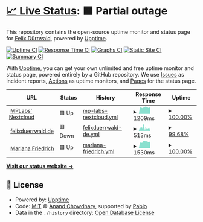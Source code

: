 # [📈 Live Status](https://status.mplabs.cloud): <!--live status--> **🟧 Partial outage**

This repository contains the open-source uptime monitor and status page for [Felix Dürrwald](https://www.mplabs.de/), powered by [Upptime](https://github.com/upptime/upptime).

[![Uptime CI](https://github.com/mplabs/upptime/workflows/Uptime%20CI/badge.svg)](https://github.com/mplabs/upptime/actions?query=workflow%3A%22Uptime+CI%22)
[![Response Time CI](https://github.com/mplabs/upptime/workflows/Response%20Time%20CI/badge.svg)](https://github.com/mplabs/upptime/actions?query=workflow%3A%22Response+Time+CI%22)
[![Graphs CI](https://github.com/mplabs/upptime/workflows/Graphs%20CI/badge.svg)](https://github.com/mplabs/upptime/actions?query=workflow%3A%22Graphs+CI%22)
[![Static Site CI](https://github.com/mplabs/upptime/workflows/Static%20Site%20CI/badge.svg)](https://github.com/mplabs/upptime/actions?query=workflow%3A%22Static+Site+CI%22)
[![Summary CI](https://github.com/mplabs/upptime/workflows/Summary%20CI/badge.svg)](https://github.com/mplabs/upptime/actions?query=workflow%3A%22Summary+CI%22)

With [Upptime](https://upptime.js.org), you can get your own unlimited and free uptime monitor and status page, powered entirely by a GitHub repository. We use [Issues](https://github.com/mplabs/upptime/issues) as incident reports, [Actions](https://github.com/mplabs/upptime/actions) as uptime monitors, and [Pages](https://status.mplabs.cloud) for the status page.

<!--start: status pages-->
<!-- This summary is generated by Upptime (https://github.com/upptime/upptime) -->
<!-- Do not edit this manually, your changes will be overwritten -->
<!-- prettier-ignore -->
| URL | Status | History | Response Time | Uptime |
| --- | ------ | ------- | ------------- | ------ |
| <img alt="" src="https://icons.duckduckgo.com/ip3/nextcloud.mplabs.cloud.ico" height="13"> [MPLabs' Nextcloud](https://nextcloud.mplabs.cloud) | 🟩 Up | [mp-labs-nextcloud.yml](https://github.com/mplabs/upptime/commits/HEAD/history/mp-labs-nextcloud.yml) | <details><summary><img alt="Response time graph" src="./graphs/mp-labs-nextcloud/response-time-week.png" height="20"> 1209ms</summary><br><a href="https://status.mplabs.cloud/history/mp-labs-nextcloud"><img alt="Response time 1141" src="https://img.shields.io/endpoint?url=https%3A%2F%2Fraw.githubusercontent.com%2Fmplabs%2Fupptime%2FHEAD%2Fapi%2Fmp-labs-nextcloud%2Fresponse-time.json"></a><br><a href="https://status.mplabs.cloud/history/mp-labs-nextcloud"><img alt="24-hour response time 1253" src="https://img.shields.io/endpoint?url=https%3A%2F%2Fraw.githubusercontent.com%2Fmplabs%2Fupptime%2FHEAD%2Fapi%2Fmp-labs-nextcloud%2Fresponse-time-day.json"></a><br><a href="https://status.mplabs.cloud/history/mp-labs-nextcloud"><img alt="7-day response time 1209" src="https://img.shields.io/endpoint?url=https%3A%2F%2Fraw.githubusercontent.com%2Fmplabs%2Fupptime%2FHEAD%2Fapi%2Fmp-labs-nextcloud%2Fresponse-time-week.json"></a><br><a href="https://status.mplabs.cloud/history/mp-labs-nextcloud"><img alt="30-day response time 1036" src="https://img.shields.io/endpoint?url=https%3A%2F%2Fraw.githubusercontent.com%2Fmplabs%2Fupptime%2FHEAD%2Fapi%2Fmp-labs-nextcloud%2Fresponse-time-month.json"></a><br><a href="https://status.mplabs.cloud/history/mp-labs-nextcloud"><img alt="1-year response time 1141" src="https://img.shields.io/endpoint?url=https%3A%2F%2Fraw.githubusercontent.com%2Fmplabs%2Fupptime%2FHEAD%2Fapi%2Fmp-labs-nextcloud%2Fresponse-time-year.json"></a></details> | <details><summary><a href="https://status.mplabs.cloud/history/mp-labs-nextcloud">100.00%</a></summary><a href="https://status.mplabs.cloud/history/mp-labs-nextcloud"><img alt="All-time uptime 99.78%" src="https://img.shields.io/endpoint?url=https%3A%2F%2Fraw.githubusercontent.com%2Fmplabs%2Fupptime%2FHEAD%2Fapi%2Fmp-labs-nextcloud%2Fuptime.json"></a><br><a href="https://status.mplabs.cloud/history/mp-labs-nextcloud"><img alt="24-hour uptime 100.00%" src="https://img.shields.io/endpoint?url=https%3A%2F%2Fraw.githubusercontent.com%2Fmplabs%2Fupptime%2FHEAD%2Fapi%2Fmp-labs-nextcloud%2Fuptime-day.json"></a><br><a href="https://status.mplabs.cloud/history/mp-labs-nextcloud"><img alt="7-day uptime 100.00%" src="https://img.shields.io/endpoint?url=https%3A%2F%2Fraw.githubusercontent.com%2Fmplabs%2Fupptime%2FHEAD%2Fapi%2Fmp-labs-nextcloud%2Fuptime-week.json"></a><br><a href="https://status.mplabs.cloud/history/mp-labs-nextcloud"><img alt="30-day uptime 99.96%" src="https://img.shields.io/endpoint?url=https%3A%2F%2Fraw.githubusercontent.com%2Fmplabs%2Fupptime%2FHEAD%2Fapi%2Fmp-labs-nextcloud%2Fuptime-month.json"></a><br><a href="https://status.mplabs.cloud/history/mp-labs-nextcloud"><img alt="1-year uptime 99.78%" src="https://img.shields.io/endpoint?url=https%3A%2F%2Fraw.githubusercontent.com%2Fmplabs%2Fupptime%2FHEAD%2Fapi%2Fmp-labs-nextcloud%2Fuptime-year.json"></a></details>
| <img alt="" src="https://icons.duckduckgo.com/ip3/www.felixduerrwald.de.ico" height="13"> [felixduerrwald.de](https://www.felixduerrwald.de) | 🟥 Down | [felixduerrwald-de.yml](https://github.com/mplabs/upptime/commits/HEAD/history/felixduerrwald-de.yml) | <details><summary><img alt="Response time graph" src="./graphs/felixduerrwald-de/response-time-week.png" height="20"> 513ms</summary><br><a href="https://status.mplabs.cloud/history/felixduerrwald-de"><img alt="Response time 644" src="https://img.shields.io/endpoint?url=https%3A%2F%2Fraw.githubusercontent.com%2Fmplabs%2Fupptime%2FHEAD%2Fapi%2Ffelixduerrwald-de%2Fresponse-time.json"></a><br><a href="https://status.mplabs.cloud/history/felixduerrwald-de"><img alt="24-hour response time 561" src="https://img.shields.io/endpoint?url=https%3A%2F%2Fraw.githubusercontent.com%2Fmplabs%2Fupptime%2FHEAD%2Fapi%2Ffelixduerrwald-de%2Fresponse-time-day.json"></a><br><a href="https://status.mplabs.cloud/history/felixduerrwald-de"><img alt="7-day response time 513" src="https://img.shields.io/endpoint?url=https%3A%2F%2Fraw.githubusercontent.com%2Fmplabs%2Fupptime%2FHEAD%2Fapi%2Ffelixduerrwald-de%2Fresponse-time-week.json"></a><br><a href="https://status.mplabs.cloud/history/felixduerrwald-de"><img alt="30-day response time 495" src="https://img.shields.io/endpoint?url=https%3A%2F%2Fraw.githubusercontent.com%2Fmplabs%2Fupptime%2FHEAD%2Fapi%2Ffelixduerrwald-de%2Fresponse-time-month.json"></a><br><a href="https://status.mplabs.cloud/history/felixduerrwald-de"><img alt="1-year response time 644" src="https://img.shields.io/endpoint?url=https%3A%2F%2Fraw.githubusercontent.com%2Fmplabs%2Fupptime%2FHEAD%2Fapi%2Ffelixduerrwald-de%2Fresponse-time-year.json"></a></details> | <details><summary><a href="https://status.mplabs.cloud/history/felixduerrwald-de">99.68%</a></summary><a href="https://status.mplabs.cloud/history/felixduerrwald-de"><img alt="All-time uptime 0.00%" src="https://img.shields.io/endpoint?url=https%3A%2F%2Fraw.githubusercontent.com%2Fmplabs%2Fupptime%2FHEAD%2Fapi%2Ffelixduerrwald-de%2Fuptime.json"></a><br><a href="https://status.mplabs.cloud/history/felixduerrwald-de"><img alt="24-hour uptime 99.99%" src="https://img.shields.io/endpoint?url=https%3A%2F%2Fraw.githubusercontent.com%2Fmplabs%2Fupptime%2FHEAD%2Fapi%2Ffelixduerrwald-de%2Fuptime-day.json"></a><br><a href="https://status.mplabs.cloud/history/felixduerrwald-de"><img alt="7-day uptime 99.68%" src="https://img.shields.io/endpoint?url=https%3A%2F%2Fraw.githubusercontent.com%2Fmplabs%2Fupptime%2FHEAD%2Fapi%2Ffelixduerrwald-de%2Fuptime-week.json"></a><br><a href="https://status.mplabs.cloud/history/felixduerrwald-de"><img alt="30-day uptime 99.61%" src="https://img.shields.io/endpoint?url=https%3A%2F%2Fraw.githubusercontent.com%2Fmplabs%2Fupptime%2FHEAD%2Fapi%2Ffelixduerrwald-de%2Fuptime-month.json"></a><br><a href="https://status.mplabs.cloud/history/felixduerrwald-de"><img alt="1-year uptime 0.00%" src="https://img.shields.io/endpoint?url=https%3A%2F%2Fraw.githubusercontent.com%2Fmplabs%2Fupptime%2FHEAD%2Fapi%2Ffelixduerrwald-de%2Fuptime-year.json"></a></details>
| <img alt="" src="https://icons.duckduckgo.com/ip3/www.mariana-friedri.ch.ico" height="13"> [Mariana Friedrich](https://www.mariana-friedri.ch) | 🟩 Up | [mariana-friedrich.yml](https://github.com/mplabs/upptime/commits/HEAD/history/mariana-friedrich.yml) | <details><summary><img alt="Response time graph" src="./graphs/mariana-friedrich/response-time-week.png" height="20"> 1530ms</summary><br><a href="https://status.mplabs.cloud/history/mariana-friedrich"><img alt="Response time 1430" src="https://img.shields.io/endpoint?url=https%3A%2F%2Fraw.githubusercontent.com%2Fmplabs%2Fupptime%2FHEAD%2Fapi%2Fmariana-friedrich%2Fresponse-time.json"></a><br><a href="https://status.mplabs.cloud/history/mariana-friedrich"><img alt="24-hour response time 1589" src="https://img.shields.io/endpoint?url=https%3A%2F%2Fraw.githubusercontent.com%2Fmplabs%2Fupptime%2FHEAD%2Fapi%2Fmariana-friedrich%2Fresponse-time-day.json"></a><br><a href="https://status.mplabs.cloud/history/mariana-friedrich"><img alt="7-day response time 1530" src="https://img.shields.io/endpoint?url=https%3A%2F%2Fraw.githubusercontent.com%2Fmplabs%2Fupptime%2FHEAD%2Fapi%2Fmariana-friedrich%2Fresponse-time-week.json"></a><br><a href="https://status.mplabs.cloud/history/mariana-friedrich"><img alt="30-day response time 1334" src="https://img.shields.io/endpoint?url=https%3A%2F%2Fraw.githubusercontent.com%2Fmplabs%2Fupptime%2FHEAD%2Fapi%2Fmariana-friedrich%2Fresponse-time-month.json"></a><br><a href="https://status.mplabs.cloud/history/mariana-friedrich"><img alt="1-year response time 1430" src="https://img.shields.io/endpoint?url=https%3A%2F%2Fraw.githubusercontent.com%2Fmplabs%2Fupptime%2FHEAD%2Fapi%2Fmariana-friedrich%2Fresponse-time-year.json"></a></details> | <details><summary><a href="https://status.mplabs.cloud/history/mariana-friedrich">100.00%</a></summary><a href="https://status.mplabs.cloud/history/mariana-friedrich"><img alt="All-time uptime 98.37%" src="https://img.shields.io/endpoint?url=https%3A%2F%2Fraw.githubusercontent.com%2Fmplabs%2Fupptime%2FHEAD%2Fapi%2Fmariana-friedrich%2Fuptime.json"></a><br><a href="https://status.mplabs.cloud/history/mariana-friedrich"><img alt="24-hour uptime 100.00%" src="https://img.shields.io/endpoint?url=https%3A%2F%2Fraw.githubusercontent.com%2Fmplabs%2Fupptime%2FHEAD%2Fapi%2Fmariana-friedrich%2Fuptime-day.json"></a><br><a href="https://status.mplabs.cloud/history/mariana-friedrich"><img alt="7-day uptime 100.00%" src="https://img.shields.io/endpoint?url=https%3A%2F%2Fraw.githubusercontent.com%2Fmplabs%2Fupptime%2FHEAD%2Fapi%2Fmariana-friedrich%2Fuptime-week.json"></a><br><a href="https://status.mplabs.cloud/history/mariana-friedrich"><img alt="30-day uptime 100.00%" src="https://img.shields.io/endpoint?url=https%3A%2F%2Fraw.githubusercontent.com%2Fmplabs%2Fupptime%2FHEAD%2Fapi%2Fmariana-friedrich%2Fuptime-month.json"></a><br><a href="https://status.mplabs.cloud/history/mariana-friedrich"><img alt="1-year uptime 98.37%" src="https://img.shields.io/endpoint?url=https%3A%2F%2Fraw.githubusercontent.com%2Fmplabs%2Fupptime%2FHEAD%2Fapi%2Fmariana-friedrich%2Fuptime-year.json"></a></details>

<!--end: status pages-->

[**Visit our status website →**](https://status.mplabs.cloud)

## 📄 License

- Powered by: [Upptime](https://github.com/upptime/upptime)
- Code: [MIT](./LICENSE) © [Anand Chowdhary](https://anandchowdhary.com), supported by [Pabio](https://pabio.com)
- Data in the `./history` directory: [Open Database License](https://opendatacommons.org/licenses/odbl/1-0/)
